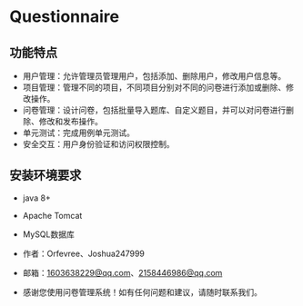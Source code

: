 # Questionnaire
## 功能特点
* 用户管理：允许管理员管理用户，包括添加、删除用户，修改用户信息等。
* 项目管理：管理不同的项目，不同项目分别对不同的问卷进行添加或删除、修改操作。
* 问卷管理：设计问卷，包括批量导入题库、自定义题目，并可以对问卷进行删除、修改和发布操作。
* 单元测试：完成用例单元测试。
* 安全交互：用户身份验证和访问权限控制。
## 安装环境要求
* java 8+
* Apache Tomcat
* MySQL数据库

* 作者：Orfevree、Joshua247999
* 邮箱：1603638229@qq.com、2158446986@qq.com
* 感谢您使用问卷管理系统！如有任何问题和建议，请随时联系我们。
